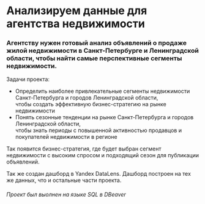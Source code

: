 # Анализируем данные для агентства недвижимости 
### Агентству нужен готовый анализ объявлений о продаже жилой недвижимости в Санкт-Петербурге и Ленинградской области, чтобы найти самые перспективные сегменты недвижимости.

Задачи проекта:

* Определить наиболее привлекательные сегменты недвижимости Санкт-Петербурга и городов Ленинградской области,  
   чтобы создать эффективную бизнес-стратегию на рынке недвижимости  
* Понять сезонные тенденции на рынке Санкт-Петербурга и городов Ленинградской области,  
 чтобы знать периоды с повышенной активностью продавцов и покупателей недвижимости в регионе  

Так появится бизнес-стратегия, где будет выбран сегмент недвижимости с высоким спросом и подходящий сезон для публикации объявлений. 

Так же создан дашборд в Yandex DataLens. Дашборд построен на тех же данных, что и остальные части проекта.
###### Проект был выолнен на языке SQL в DBeaver





